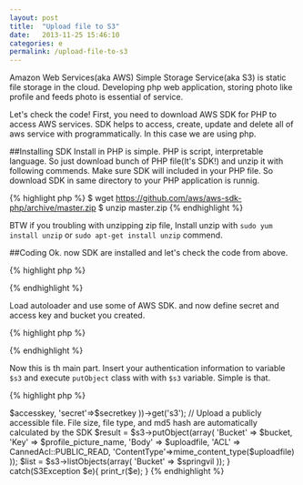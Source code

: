 ```yaml
---
layout: post
title:  "Upload file to S3"
date:   2013-11-25 15:46:10
categories: e
permalink: /upload-file-to-s3
---
```


Amazon Web Services(aka AWS) Simple Storage Service(aka S3) is static file storage in the cloud.
Developing php web application, storing photo like profile and feeds photo is essential of service.

Let's check the code!
First, you need to download AWS SDK for PHP to access AWS services. SDK helps to access, create, update and delete 
all of aws service with programmatically. In this case we are using php.

##Installing SDK
Install in PHP is simple. PHP is script, interpretable language. So just download bunch of PHP file(It's SDK!) 
and unzip it with following commends. Make sure SDK will included in your PHP file. So download SDK in same directory to
your PHP application is runnig.

{% highlight php %}
$ wget https://github.com/aws/aws-sdk-php/archive/master.zip
$ unzip master.zip
{% endhighlight %}

BTW if you troubling with unzipping zip file, Install unzip with ``sudo yum install unzip`` or ``sudo apt-get install unzip`` commend.

##Coding
Ok. now SDK are installed and let's check the code from above.

{% highlight php %}
<?php//..
//load aws sdk loader 
require './aws-sdk-php-master/build/aws-autoloader.php';
 
use Aws\Common\Aws;
use Aws\S3\Enum\CannedAcl;
//..?>
{% endhighlight %}

Load autoloader and use some of AWS SDK. and now define secret and access key and bucket you created.

{% highlight php %}
<?php//..
//define keys and bucket
$accesskey = 'access_key';
$secretkey = 'secret_key';
$bucket = 'springvil';
//..?>
{% endhighlight %}

Now this is th main part. Insert your authentication information to variable ``$s3`` and execute ``putObject`` 
class with with ``$s3`` variable. Simple is that. 

{% highlight php %}
<?php//..
try{
    // Instantiate an S3 client
    $s3 = Aws::factory(array(
        'key'=>$accesskey,
        'secret'=>$secretkey
    ))->get('s3');
    // Upload a publicly accessible file. File size, file type, and md5 hash are automatically calculated by the SDK
    $result = $s3->putObject(array(
        'Bucket' => $bucket,
        'Key'    => $profile_picture_name,
        'Body'   => $uploadfile,
        'ACL'    => CannedAcl::PUBLIC_READ,
        'ContentType'=>mime_content_type($uploadfile)
    ));

    $list = $s3->listObjects(array(
        'Bucket' => $springvil
    ));
} catch(S3Exception $e){
    print_r($e);
}
{% endhighlight %}


